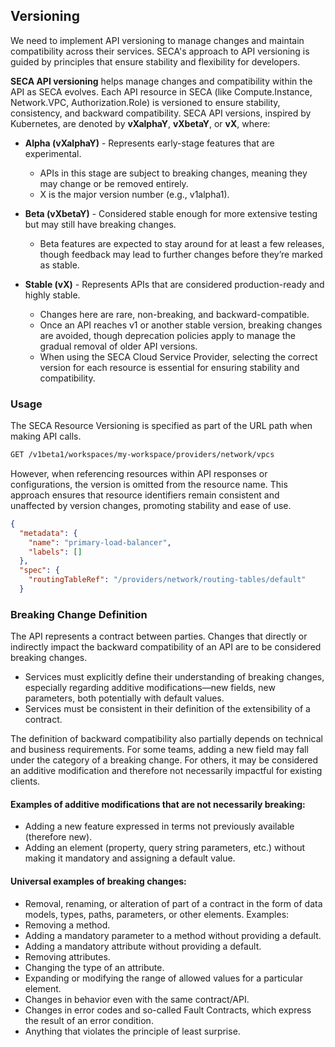## Versioning

We need to implement API versioning to manage changes and maintain compatibility across their services. SECA's approach to API versioning is guided by principles that ensure stability and flexibility for developers.

**SECA API versioning** helps manage changes and compatibility within the API as SECA evolves. Each API resource in SECA (like Compute.Instance, Network.VPC, Authorization.Role) is versioned to ensure stability, consistency, and backward compatibility. SECA API versions, inspired by Kubernetes, are  denoted by **vXalphaY**, **vXbetaY**, or **vX**, where:

- **Alpha (vXalphaY)** - Represents early-stage features that are experimental.
  - APIs in this stage are subject to breaking changes, meaning they may change or be removed entirely.
  - X is the major version number (e.g., v1alpha1).

- **Beta (vXbetaY)** - Considered stable enough for more extensive testing but may still have breaking changes.

  - Beta features are expected to stay around for at least a few releases, though feedback may lead to further changes before they’re marked as stable.

- **Stable (vX)** - Represents APIs that are considered production-ready and highly stable.
  - Changes here are rare, non-breaking, and backward-compatible.
  - Once an API reaches v1 or another stable version, breaking changes are avoided, though deprecation policies apply to manage the gradual removal of older API versions.
  - When using the SECA Cloud Service Provider, selecting the correct version for each resource is essential for ensuring stability and compatibility.

### Usage

The SECA Resource Versioning is specified as part of the URL path when making API calls.

```bash
GET /v1beta1/workspaces/my-workspace/providers/network/vpcs
```

However, when referencing resources within API responses or configurations, the version is omitted from the resource name. This approach ensures that resource identifiers remain consistent and unaffected by version changes, promoting stability and ease of use.

```json
{
  "metadata": {
    "name": "primary-load-balancer",
    "labels": []
  },
  "spec": {
    "routingTableRef": "/providers/network/routing-tables/default"
  }
```

### Breaking Change Definition

The API represents a contract between parties. Changes that directly or indirectly impact the backward compatibility of an API are to be considered breaking changes.
- Services must explicitly define their understanding of breaking changes, especially regarding additive modifications—new fields, new parameters, both potentially with default values.
- Services must be consistent in their definition of the extensibility of a contract.

The definition of backward compatibility also partially depends on technical and business requirements. For some teams, adding a new field may fall under the category of a breaking change. For others, it may be considered an additive modification and therefore not necessarily impactful for existing clients.

#### Examples of additive modifications that are not necessarily breaking:
- Adding a new feature expressed in terms not previously available (therefore new).
- Adding an element (property, query string parameters, etc.) without making it mandatory and assigning a default value.

#### Universal examples of breaking changes:
- Removal, renaming, or alteration of part of a contract in the form of data models, types, paths, parameters, or other elements. Examples:
- Removing a method.
- Adding a mandatory parameter to a method without providing a default.
- Adding a mandatory attribute without providing a default.
- Removing attributes.
- Changing the type of an attribute.
- Expanding or modifying the range of allowed values for a particular element.
- Changes in behavior even with the same contract/API.
- Changes in error codes and so-called Fault Contracts, which express the result of an error condition.
- Anything that violates the principle of least surprise.
